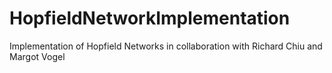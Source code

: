 # HopfieldNetworkImplementation
Implementation of Hopfield Networks in collaboration with Richard Chiu and Margot Vogel 
